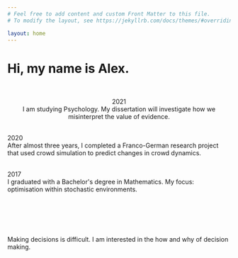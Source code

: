 ```yaml
---
# Feel free to add content and custom Front Matter to this file.
# To modify the layout, see https://jekyllrb.com/docs/themes/#overriding-theme-defaults

layout: home
---
```


# Hi, my name is Alex.

<br>

<p style="text-align: center;"> 
2021
<br>
I am studying Psychology. My dissertation will investigate how we misinterpret the value of evidence.
<br>
<br>

2020
<br>
After almost three years, I completed a Franco-German research project that used crowd simulation to predict
changes in crowd dynamics.
<br>
<br>
 
2017
<br>
I graduated with a Bachelor's degree in Mathematics. My focus: optimisation within stochastic environments. 

<br>
<br>
<br>
<br>

Making decisions is difficult. I am interested in the how and why of decision making.  
</p>